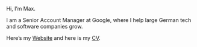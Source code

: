 Hi, I’m Max.

I am a Senior Account Manager at Google, where I help large German tech and software companies grow.

Here’s my [Website](https://maxkohler.org) and here is my [CV](https://t.ly/ia9NF).

<!---
maxkohler1/maxkohler1 is a ✨ special ✨ repository because its `README.md` (this file) appears on your GitHub profile.
You can click the Preview link to take a look at your changes.
--->
